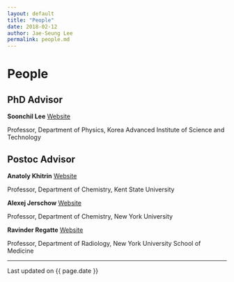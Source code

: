 ```yaml
---
layout: default
title: "People"
date: 2018-02-12
author: Jae-Seung Lee
permalink: people.md
---
```

# People

## PhD Advisor

**Soonchil Lee** [Website](http://mrm.kaist.ac.kr)

Professor, Department of Physics, Korea Advanced Institute of Science and Technology



## Postoc Advisor

**Anatoly Khitrin** [Website](https://wp.nyu.edu/anatoly_khitrin)

Professor, Department of Chemistry, Kent State University



**Alexej Jerschow** [Website](https://www.nyu.edu/projects/jerschow/)

Professor, Department of Chemistry, New York University



**Ravinder Regatte** [Website](https://www.med.nyu.edu/biosketch/regatr01)

Professor, Department of Radiology, New York University School of Medicine


---
Last updated on {{ page.date }}
